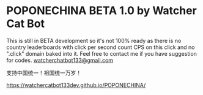 # POPONECHINA BETA 1.0 by Watcher Cat Bot

This is still in BETA development so it's not 100% ready as there is no country leaderboards with click per second count CPS on this click and no ".click" domain baked into it. Feel free to contact me if you have suggestion for codes. watcherchatbot133@gmail.com

支持中国统一！祖国统一万岁！

https://watchercatbot133dev.github.io/POPONECHINA/
